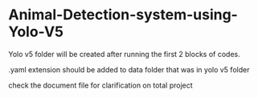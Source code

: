 # Animal-Detection-system-using-Yolo-V5

Yolo v5 folder will be created after running the first 2 blocks of codes.

.yaml extension should be added to data folder that was in yolo v5 folder

check the document file for clarification on total project
